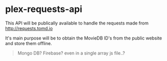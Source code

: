 # plex-requests-api

This API will be publically available to handle the requests made from http://requests.tomd.io

It's main purpose will be to obtain the MovieDB ID's from the public website and store them offline.
> Mongo DB? Firebase? even in a single array js file..?
